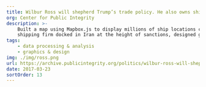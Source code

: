 ```yaml
---
title: Wilbur Ross will shepherd Trump’s trade policy. He also owns ships.
org: Center for Public Integrity
description: >-
    Built a map using Mapbox.js to display millions of ship locations collected by satellites, found a cabinet secretary's
    shipping firm docked in Iran at the height of sanctions, designed graphics for the resulting story.
tags:
    - data processing & analysis
    - graphics & design
img: ./img/ross.png
url: https://archive.publicintegrity.org/politics/wilbur-ross-will-shepherd-trumps-trade-policy-should-he-also-own-a-shipping-firm/
date: 2017-03-23
sortOrder: 13
---
```

